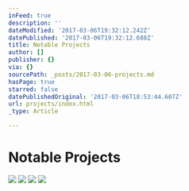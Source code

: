 ```yaml
---
inFeed: true
description: ''
dateModified: '2017-03-06T19:32:12.242Z'
datePublished: '2017-03-06T19:32:12.688Z'
title: Notable Projects
author: []
publisher: {}
via: {}
sourcePath: _posts/2017-03-06-projects.md
hasPage: true
starred: false
datePublishedOriginal: '2017-03-06T18:53:44.607Z'
url: projects/index.html
_type: Article

---
```

# Notable Projects
![](https://the-grid-user-content.s3-us-west-2.amazonaws.com/3eeeb90d-a7e7-4b52-880c-ec84dc9c76fe.jpg)
![](https://the-grid-user-content.s3-us-west-2.amazonaws.com/dad9e15a-8638-4ce9-b893-15475ade1450.png)
![](https://the-grid-user-content.s3-us-west-2.amazonaws.com/e1ea2e72-223c-4ba9-b205-8d7711b9f010.png)
![](https://the-grid-user-content.s3-us-west-2.amazonaws.com/7af1a751-a307-4376-be83-fd04203539c7.png)